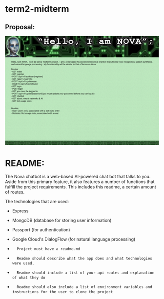 # term2-midterm
## Proposal:
 ![Project Proposal](https://github.com/PrimeGoat/term2-midterm/blob/master/proposal.png)

# README:

The Nova chatbot is a web-based AI-powered chat bot that talks to you.  Aside from this primary feature, it also features a number of functions that fulfill the project requirements.  This includes this readme, a certain amount of routes.

The technologies that are used:
* Express
* MongoDB (database for storing user information)
* Passport (for authentication)
* Google Cloud's DialogFlow (for natural language processing)

* 		Project must have a readme.md
* 		Readme should describe what the app does and what technologies were used.
* 		Readme should include a list of your api routes and explanation of what they do
* 		Readme should also include a list of environment variables and instructions for the user to clone the project

